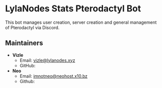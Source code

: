 # LylaNodes Stats Pterodactyl Bot
This bot manages user creation, server creation and general management of Pterodactyl via Discord.

## Maintainers
- **Vizle**
    - Email: vizle@lylanodes.xyz
    - GitHub: 
-  **Neo**
    - Email: imnotneo@neohost.x10.bz
    - Github: 
